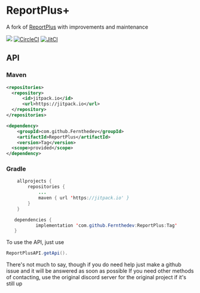 # ReportPlus+
A fork of [ReportPlus](https://github.com/xBoneso/ReportPlus) with improvements and maintenance


[![](https://jitpack.io/v/Fernthedev/ReportPlus.svg)](https://jitpack.io/#Fernthedev/ReportPlus)
[![CircleCI](https://circleci.com/gh/Fernthedev/ReportPlus/tree/master.svg?style=svg)](https://circleci.com/gh/Fernthedev/ReportPlus/tree/master)
[![JitCI](https://jitci.com/gh/Fernthedev/ReportPlus/svg)](https://jitci.com/gh/Fernthedev/ReportPlus)

## API
### Maven
```xml
<repositories>
  <repository>
      <id>jitpack.io</id>
      <url>https://jitpack.io</url>
  </repository>
</repositories>
```
```xml
<dependency>
    <groupId>com.github.Fernthedev</groupId>
    <artifactId>ReportPlus</artifactId>
    <version>Tag</version>
  <scope>provided</scope>
</dependency>
```
### Gradle
```java
	allprojects {
		repositories {
			...
			maven { url 'https://jitpack.io' }
		}
	}
 ```
 ```java
 	dependencies {
	        implementation 'com.github.Fernthedev:ReportPlus:Tag'
	}
  ```
  
To use the API, just use
```java
ReportPlusAPI.getApi().
```
There's not much to say, though if you do need help just make a github issue and it will be answered as soon as possible
If you need other methods of contacting, use the original discord server for the original project if it's still up
